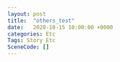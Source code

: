 ```yaml
---
layout: post
title:  "others_test"
date:   2020-10-15 10:00:00 +0000
categories: Etc
Tags: Story Etc
SceneCode: []
---
```

